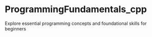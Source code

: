 # ProgrammingFundamentals_cpp
Explore essential programming concepts and foundational skills for beginners
